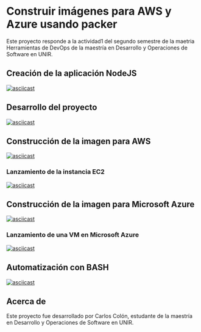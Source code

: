 # Construir imágenes para AWS y Azure usando packer

Este proyecto responde a la actividad1 del segundo semestre de la maetria Herramientas de DevOps
de la maestría en Desarrollo y Operaciones de Software en UNIR.

## Creación de la aplicación NodeJS

[![asciicast](https://asciinema.org/a/BzEfPmKSt3YjRkxt8Tn9pPIIi.svg)](https://asciinema.org/a/BzEfPmKSt3YjRkxt8Tn9pPIIi)

## Desarrollo del proyecto

[![asciicast](https://asciinema.org/a/EyzrGLNP0mV6UgbKlNTPB67hD.svg)](https://asciinema.org/a/EyzrGLNP0mV6UgbKlNTPB67hD)

## Construcción de la imagen para AWS

[![asciicast](https://asciinema.org/a/gTNL8CUrjN5YgQ5OlL6yt3VwH.svg)](https://asciinema.org/a/gTNL8CUrjN5YgQ5OlL6yt3VwH)

### Lanzamiento de la instancia EC2

[![asciicast](https://asciinema.org/a/9pEbN7tuEcad6vO2NUHzoQ7i1.svg)](https://asciinema.org/a/9pEbN7tuEcad6vO2NUHzoQ7i1)

## Construcción de la imagen para Microsoft Azure

[![asciicast](https://asciinema.org/a/vVPbpahHYGOcI88jkslrYforj.svg)](https://asciinema.org/a/vVPbpahHYGOcI88jkslrYforj)

### Lanzamiento de una VM en Microsoft Azure

[![asciicast](https://asciinema.org/a/wtzRXckr22dRWaZX6D6vPhotv.svg)](https://asciinema.org/a/wtzRXckr22dRWaZX6D6vPhotv)

## Automatización con BASH

[![asciicast](https://asciinema.org/a/E5Pzz5aXCGFZdl3F6yD3OY4R1.svg)](https://asciinema.org/a/E5Pzz5aXCGFZdl3F6yD3OY4R1)

## Acerca de

Este proyecto fue desarrollado por Carlos Colón, estudante de la maestría en Desarrollo y Operaciones de Software en UNIR.
